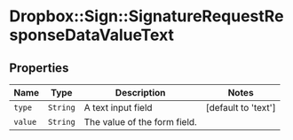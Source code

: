 # Dropbox::Sign::SignatureRequestResponseDataValueText



## Properties

| Name | Type | Description | Notes |
| ---- | ---- | ----------- | ----- |
| `type` | ```String``` |  A text input field  |  [default to 'text'] |
| `value` | ```String``` |  The value of the form field.  |  |

